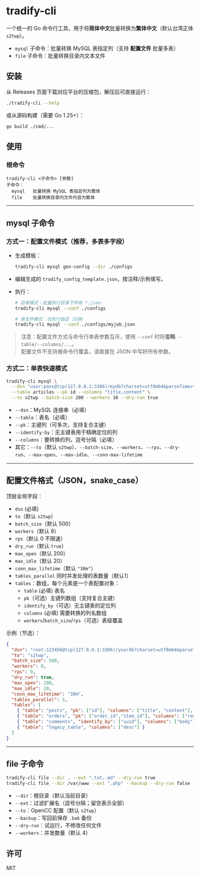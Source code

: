 # tradify-cli

一个统一的 Go 命令行工具，用于将**简体中文**批量转换为**繁体中文**（默认台湾正体 `s2twp`）。
- `mysql` 子命令：批量转换 MySQL 表指定列（支持 **配置文件** 批量多表）
- `file` 子命令：批量转换目录内文本文件

## 安装

从 Releases 页面下载对应平台的压缩包，解压后可直接运行：

```bash
./tradify-cli --help
```

或从源码构建（需要 Go 1.25+）：

```bash
go build ./cmd/...
```

## 使用

### 根命令

```text
tradify-cli <子命令> [参数]
子命令：
  mysql   批量转换 MySQL 表指定列为繁体
  file    批量转换目录内文件内容为繁体
```

---

## mysql 子命令

### 方式一：配置文件模式（推荐，多表多字段）

- 生成模板：
  ```bash
  tradify-cli mysql gen-config --dir ./configs
  ```

- 编辑生成的 `tradify_config_template.json`，按注释/示例填写。

- 执行：
  ```bash
  # 目录模式：批量执行目录下所有 *.json
  tradify-cli mysql --conf ./configs

  # 单文件模式：仅执行指定 JSON
  tradify-cli mysql --conf ./configs/myjob.json
  ```

> 注意：配置文件方式与命令行单表参数互斥，使用 `--conf` 时将**忽略** `--table/--columns/...`。  
> 配置文件不支持被命令行覆盖，请直接在 JSON 中写好所有参数。

### 方式二：单表快速模式

```bash
tradify-cli mysql \
  --dsn "user:pass@tcp(127.0.0.1:3306)/mydb?charset=utf8mb4&parseTime=true" \
  --table articles --pk id --columns "title,content" \
  --to s2twp --batch-size 200 --workers 10 --dry-run true
```

- `--dsn`：MySQL 连接串（必填）
- `--table`：表名（必填）
- `--pk`：主键列（可多次，支持复合主键）
- `--identify-by`：无主键表用于精确定位的列
- `--columns`：要转换的列，逗号分隔（必填）
- 其它：`--to`（默认 `s2twp`）、`--batch-size`、`--workers`、`--rps`、`--dry-run`、`--max-open`、`--max-idle`、`--conn-max-lifetime`

---

## 配置文件格式（JSON，snake_case）

顶层全局字段：

- `dsn` (必填)
- `to`（默认 `s2twp`）
- `batch_size`（默认 500）
- `workers`（默认 8）
- `rps`（默认 0 不限速）
- `dry_run`（默认 `true`）
- `max_open`（默认 200）
- `max_idle`（默认 20）
- `conn_max_lifetime`（默认 `"30m"`）
- `tables_parallel` 同时并发处理的表数量（默认1）
- `tables`：数组，每个元素是一个表配置对象：
    - `table` (必填) 表名
    - `pk`（可选）主键列数组（支持复合主键）
    - `identify_by`（可选）无主键表的定位列
    - `columns` (必填) 需要转换的列名数组
    - `workers`/`batch_size`/`rps`（可选）表级覆盖

示例（节选）：
```json
{
  "dsn": "root:123456@tcp(127.0.0.1:3306)/yourdb?charset=utf8mb4&parseTime=true",
  "to": "s2twp",
  "batch_size": 500,
  "workers": 8,
  "rps": 0,
  "dry_run": true,
  "max_open": 200,
  "max_idle": 20,
  "conn_max_lifetime": "30m",
  "tables_parallel": 1,
  "tables": [
    { "table": "posts", "pk": ["id"], "columns": ["title", "content"], "workers": 12, "batch_size": 800 },
    { "table": "orders", "pk": ["order_id","item_id"], "columns": ["remark"] },
    { "table": "comments", "identify_by": ["uuid"], "columns": ["body"] },
    { "table": "legacy_table", "columns": ["desc"] }
  ]
}
```

---

## file 子命令

```bash
tradify-cli file --dir . --ext ".txt,.md" --dry-run true
tradify-cli file --dir /var/www --ext ".php" --backup --dry-run false
```

- `--dir`：根目录（默认当前目录）
- `--ext`：过滤扩展名（逗号分隔；留空表示全部）
- `--to`：OpenCC 配置（默认 `s2twp`）
- `--backup`：写回前保存 `.bak` 备份
- `--dry-run`：试运行，不修改任何文件
- `--workers`：并发数量（默认 4）

## 许可
MIT
